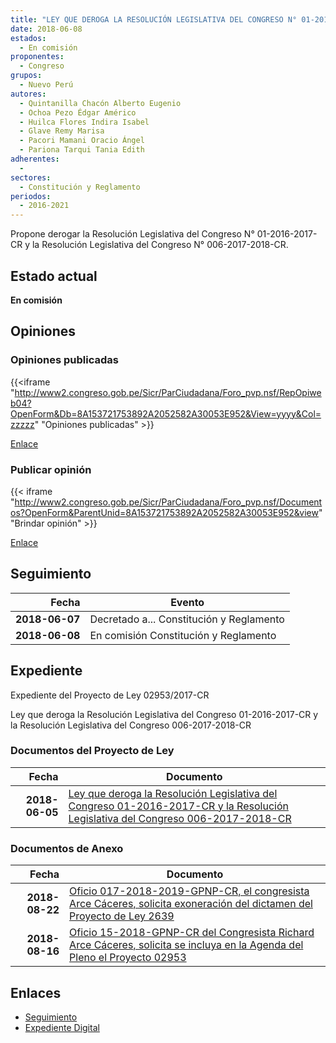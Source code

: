 ```yaml
---
title: "LEY QUE DEROGA LA RESOLUCIÓN LEGISLATIVA DEL CONGRESO N° 01-2016-2017-CR Y LA RESOLUCIÓN LEGISLATIVA DEL CONGRESO N° 006-2017-2018-CR"
date: 2018-06-08
estados: 
  - En comisión
proponentes: 
  - Congreso
grupos: 
  - Nuevo Perú
autores: 
  - Quintanilla Chacón Alberto Eugenio
  - Ochoa Pezo Édgar Américo
  - Huilca Flores Indira Isabel
  - Glave Remy Marisa
  - Pacori Mamani Oracio Ángel
  - Pariona Tarqui Tania Edith
adherentes: 
  - 
sectores: 
  - Constitución y Reglamento
periodos: 
  - 2016-2021
---
```


Propone derogar la Resolución Legislativa del Congreso N° 01-2016-2017-CR y la Resolución Legislativa del Congreso N° 006-2017-2018-CR.


## Estado actual

**En comisión**

## Opiniones

### Opiniones publicadas

{{<iframe "http://www2.congreso.gob.pe/Sicr/ParCiudadana/Foro_pvp.nsf/RepOpiweb04?OpenForm&Db=8A153721753892A2052582A30053E952&View=yyyy&Col=zzzzz" "Opiniones publicadas" >}}

[Enlace](http://www2.congreso.gob.pe/Sicr/ParCiudadana/Foro_pvp.nsf/RepOpiweb04?OpenForm&Db=8A153721753892A2052582A30053E952&View=yyyy&Col=zzzzz)
### Publicar opinión

{{< iframe "http://www2.congreso.gob.pe/Sicr/ParCiudadana/Foro_pvp.nsf/Documentos?OpenForm&ParentUnid=8A153721753892A2052582A30053E952&view" "Brindar opinión" >}}

[Enlace](http://www2.congreso.gob.pe/Sicr/ParCiudadana/Foro_pvp.nsf/Documentos?OpenForm&ParentUnid=8A153721753892A2052582A30053E952&view)

## Seguimiento

| Fecha | Evento |
|------:|--------|
| **2018-06-07** | Decretado a... Constitución y Reglamento|
| **2018-06-08** | En comisión Constitución y Reglamento|


## Expediente

Expediente del Proyecto de Ley 02953/2017-CR

Ley que deroga la Resolución Legislativa del Congreso 01-2016-2017-CR y la Resolución Legislativa del Congreso 006-2017-2018-CR


### Documentos del Proyecto de Ley

| Fecha | Documento |
|------:|--------|
| **2018-06-05** | [Ley que deroga la Resolución Legislativa del Congreso 01-2016-2017-CR y la Resolución Legislativa del Congreso 006-2017-2018-CR](http://www.leyes.congreso.gob.pe/Documentos/2016_2021/Proyectos_de_Ley_y_de_Resoluciones_Legislativas/PL0295320180605..pdf) |

### Documentos de Anexo

| Fecha | Documento |
|------:|--------|
| **2018-08-22** | [Oficio 017-2018-2019-GPNP-CR, el congresista Arce Cáceres, solicita exoneración del dictamen del Proyecto de Ley 2639](http://www.leyes.congreso.gob.pe/Documentos/2016_2021/Oficios/Grupos_Parlamentarios/OFICIO-017-2018-2019-GPNP-CR.PDF) |
| **2018-08-16** | [Oficio 15-2018-GPNP-CR del Congresista Richard Arce Cáceres, solicita se incluya en la Agenda del Pleno el Proyecto 02953](http://www.leyes.congreso.gob.pe/Documentos/2016_2021/Oficios/Congresistas/OFICIO-15-2018-GPNP-CR.pdf) |

## Enlaces 

- [Seguimiento](http://www2.congreso.gob.pe/Sicr/TraDocEstProc/CLProLey2016.nsf/f7fff46988ca05b1052578e100829cc7/9ce07826dce731a2052582a3006ab578?OpenDocument)
- [Expediente Digital](http://www2.congreso.gob.pe/Sicr/TraDocEstProc/CLProLey2016.nsf/f7fff46988ca05b1052578e100829cc7/9ce07826dce731a2052582a3006ab578?OpenDocument&Click=05257FB7005EB655.eb71d0cf91d8294e05256cdf006b5706/$Body/0.1C6C)
